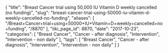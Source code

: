{
    "title": "Breast Cancer trial using 50,000 IU Vitamin D weekly cancelled (no funding)",
    "slug": "breast-cancer-trial-using-50000-iu-vitamin-d-weekly-cancelled-no-funding",
    "aliases": [
        "/Breast+Cancer+trial+using+50000+IU+Vitamin+D+weekly+cancelled+no+funding",
        "/8870"
    ],
    "tiki_page_id": 8870,
    "date": "2017-10-23",
    "categories": [
        "Breast Cancer",
        "Cancer - after diagnosis",
        "Intervention",
        "Intervention - non daily"
    ],
    "tags": [
        "Breast Cancer",
        "Cancer - after diagnosis",
        "Intervention",
        "Intervention - non daily"
    ]
}